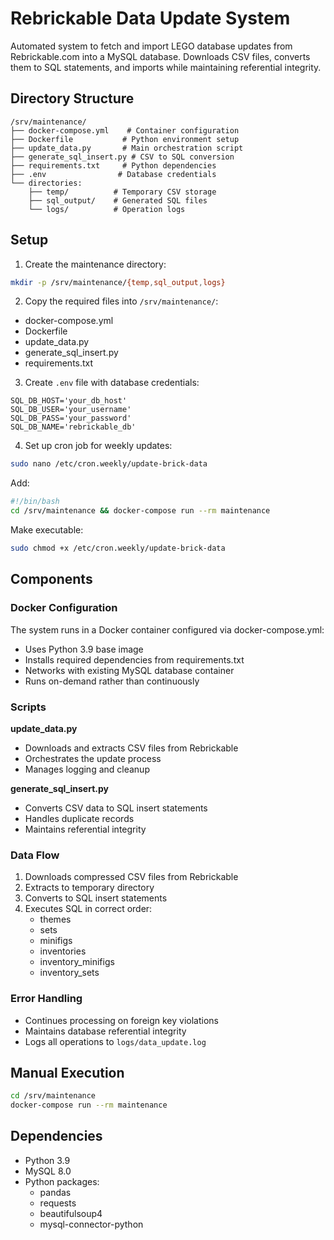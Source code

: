 # Rebrickable Data Update System

Automated system to fetch and import LEGO database updates from Rebrickable.com into a MySQL database. Downloads CSV files, converts them to SQL statements, and imports while maintaining referential integrity.

## Directory Structure
```
/srv/maintenance/
├── docker-compose.yml    # Container configuration
├── Dockerfile           # Python environment setup
├── update_data.py       # Main orchestration script  
├── generate_sql_insert.py # CSV to SQL conversion
├── requirements.txt     # Python dependencies
├── .env                # Database credentials
└── directories:
    ├── temp/          # Temporary CSV storage
    ├── sql_output/    # Generated SQL files
    └── logs/          # Operation logs
```

## Setup

1. Create the maintenance directory:
```bash
mkdir -p /srv/maintenance/{temp,sql_output,logs}
```

2. Copy the required files into `/srv/maintenance/`:
- docker-compose.yml
- Dockerfile
- update_data.py
- generate_sql_insert.py
- requirements.txt

3. Create `.env` file with database credentials:
```
SQL_DB_HOST='your_db_host'
SQL_DB_USER='your_username'
SQL_DB_PASS='your_password'
SQL_DB_NAME='rebrickable_db'
```

4. Set up cron job for weekly updates:
```bash
sudo nano /etc/cron.weekly/update-brick-data
```

Add:
```bash
#!/bin/bash
cd /srv/maintenance && docker-compose run --rm maintenance
```

Make executable:
```bash
sudo chmod +x /etc/cron.weekly/update-brick-data
```

## Components

### Docker Configuration
The system runs in a Docker container configured via docker-compose.yml:
- Uses Python 3.9 base image
- Installs required dependencies from requirements.txt
- Networks with existing MySQL database container
- Runs on-demand rather than continuously

### Scripts
**update_data.py**
- Downloads and extracts CSV files from Rebrickable
- Orchestrates the update process
- Manages logging and cleanup

**generate_sql_insert.py**
- Converts CSV data to SQL insert statements
- Handles duplicate records
- Maintains referential integrity

### Data Flow
1. Downloads compressed CSV files from Rebrickable
2. Extracts to temporary directory
3. Converts to SQL insert statements
4. Executes SQL in correct order:
   - themes
   - sets
   - minifigs
   - inventories
   - inventory_minifigs
   - inventory_sets

### Error Handling
- Continues processing on foreign key violations
- Maintains database referential integrity
- Logs all operations to `logs/data_update.log`

## Manual Execution
```bash
cd /srv/maintenance
docker-compose run --rm maintenance
```

## Dependencies
- Python 3.9
- MySQL 8.0
- Python packages:
  - pandas
  - requests
  - beautifulsoup4
  - mysql-connector-python